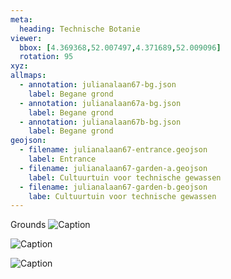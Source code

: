```yaml
---
meta:
  heading: Technische Botanie
viewer:
  bbox: [4.369368,52.007497,4.371689,52.009096]
  rotation: 95
xyz:
allmaps:
  - annotation: julianalaan67-bg.json
    label: Begane grond
  - annotation: julianalaan67a-bg.json
    label: Begane grond
  - annotation: julianalaan67b-bg.json
    label: Begane grond
geojson:
  - filename: julianalaan67-entrance.geojson
    label: Entrance
  - filename: julianalaan67-garden-a.geojson
    label: Cultuurtuin voor technische gewassen 
  - filename: julianalaan67-garden-b.geojson
    labe: Cultuurtuin voor technische gewassen
---
```

Grounds
![Caption](https://dlc.services/iiif-img/7/35/e415b1ad-29ae-4756-950c-88379342dffd/612,150,4888,3536/,350/0/default.jpg)

![Caption](https://dlc.services/iiif-img/7/35/e7b55704-9c2a-4f01-a536-105b6336ce39/592,132,4872,3632/,350/0/default.jpg)

![Caption](https://dlc.services/iiif-img/7/35/d8f5f0c7-6708-48f9-82cd-67727e62fe58/592,120,4840,3584/,350/0/default.jpg)